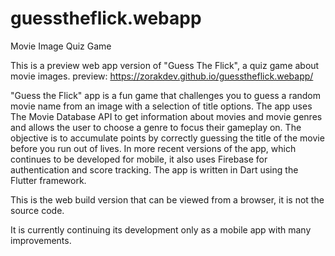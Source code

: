 # guesstheflick.webapp
Movie Image Quiz Game

This is a preview web app version of "Guess The Flick", a quiz game about movie images.
preview: https://zorakdev.github.io/guesstheflick.webapp/

"Guess the Flick" app is a fun game that challenges you to guess a random movie name from an image with a selection of title options. The app uses The Movie Database API to get information about movies and movie genres and allows the user to choose a genre to focus their gameplay on. The objective is to accumulate points by correctly guessing the title of the movie before you run out of lives. In more recent versions of the app, which continues to be developed for mobile, it also uses Firebase for authentication and score tracking. The app is written in Dart using the Flutter framework.

This is the web build version that can be viewed from a browser, it is not the source code.

It is currently continuing its development only as a mobile app with many improvements.
